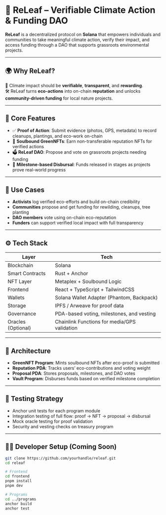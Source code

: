 # 🌿 ReLeaf – Verifiable Climate Action & Funding DAO

**ReLeaf** is a decentralized protocol on **Solana** that empowers individuals and communities to take meaningful climate action, verify their impact, and access funding through a DAO that supports grassroots environmental projects.

---

## 🌍 Why ReLeaf?

🌱 Climate impact should be **verifiable**, **transparent**, and **rewarding**.  
🛠️ ReLeaf turns **eco-actions** into on-chain **reputation** and unlocks **community-driven funding** for local nature projects.

---

## 🔎 Core Features

- ✅ **Proof of Action**: Submit evidence (photos, GPS, metadata) to record cleanups, plantings, and eco-work on-chain
- 🪪 **Soulbound GreenNFTs**: Earn non-transferable reputation NFTs for verified actions
- 🗳️ **ReLeaf DAO**: Propose and vote on grassroots projects needing funding
- 💸 **Milestone-based Disbursal**: Funds released in stages as projects prove real-world progress

---

## 🧭 Use Cases

- **Activists** log verified eco-efforts and build on-chain credibility
- **Communities** propose and get funding for rewilding, cleanups, tree planting
- **DAO members** vote using on-chain eco-reputation
- **Funders** can support verified local impact with full transparency

---

## ⚙️ Tech Stack

| Layer | Tech |
|-------|------|
| Blockchain | Solana |
| Smart Contracts | Rust + Anchor |
| NFT Layer | Metaplex + Soulbound Logic |
| Frontend | React + TypeScript + TailwindCSS |
| Wallets | Solana Wallet Adapter (Phantom, Backpack) |
| Storage | IPFS / Arweave for proof data |
| Governance | PDA-based voting, milestones, and vesting |
| Oracles (Optional) | Chainlink Functions for media/GPS validation |

---

## 🧠 Architecture

- **GreenNFT Program**: Mints soulbound NFTs after eco-proof is submitted
- **Reputation PDA**: Tracks users’ eco-contributions and voting weight
- **Proposal PDA**: Stores proposals, milestones, and DAO votes
- **Vault Program**: Disburses funds based on verified milestone completion

---

## 🧪 Testing Strategy

- Anchor unit tests for each program module
- Integration testing of full flow: proof → NFT → proposal → disbursal
- Mock oracle testing for proof validation
- Security and vesting checks on treasury program

---

## 🧑‍💻 Developer Setup (Coming Soon)

```bash
git clone https://github.com/yourhandle/releaf.git
cd releaf

# Frontend
cd frontend
pnpm install
pnpm dev

# Programs
cd ../programs
anchor build
anchor test
